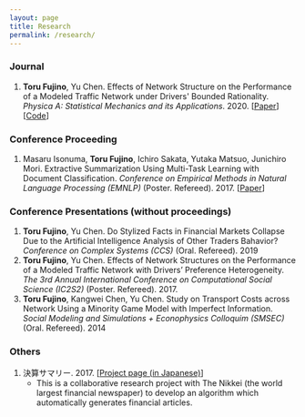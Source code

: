 ```yaml
---
layout: page
title: Research
permalink: /research/
---
```


### Journal

1. **Toru Fujino**, Yu Chen. Effects of Network Structure on the Performance of a Modeled Traffic Network under Drivers' Bounded Rationality. *Physica A: Statistical Mechanics and its Applications*. 2020. [<a href="https://doi.org/10.1016/j.physa.2019.122228" target="_blank">Paper</a>] [<a href="https://github.com/toru34/fujino_physica_2019" target="_blank">Code</a>]

### Conference Proceeding

1. Masaru Isonuma, **Toru Fujino**, Ichiro Sakata, Yutaka Matsuo, Junichiro Mori. Extractive Summarization Using Multi-Task Learning with Document Classification. *Conference on Empirical Methods in Natural Language Processing (EMNLP)* (Poster. Refereed). 2017. [<a href="https://doi.org/10.18653/v1/D17-1223" target="_blank">Paper</a>]

### Conference Presentations (without proceedings)

1. **Toru Fujino**, Yu Chen. Do Stylized Facts in Financial Markets Collapse Due to the Artificial Intelligence Analysis of Other Traders Bahavior? *Conference on Complex Systems (CCS)* (Oral. Refereed). 2019
2. **Toru Fujino**, Yu Chen. Effects of Network Structures on the Performance of a Modeled Traffic Network with Drivers’ Preference Heterogeneity. *The 3rd Annual International Conference on Computational Social Science (IC2S2)* (Poster. Refereed). 2017.
3. **Toru Fujino**, Kangwei Chen, Yu Chen. Study on Transport Costs across Network Using a Minority Game Model with Imperfect Information. *Social Modeling and Simulations + Econophysics Colloquim (SMSEC)* (Oral. Refereed). 2014

### Others

1. 決算サマリー. 2017. [<a href="https://pr.nikkei.com/qreports-ai/" target="_blank">Project page (in Japanese)</a>]
    - This is a collaborative research project with The Nikkei (the world largest financial newspaper) to develop an algorithm which automatically generates financial articles.
